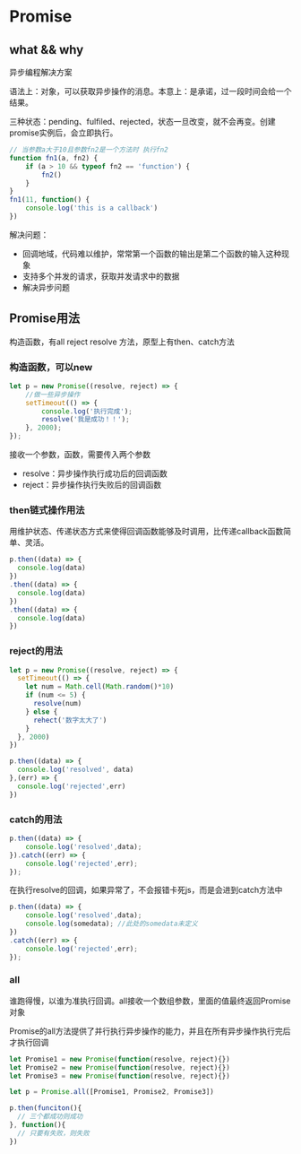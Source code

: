 # Promise

## what && why
异步编程解决方案

语法上：对象，可以获取异步操作的消息。本意上：是承诺，过一段时间会给一个结果。

三种状态：pending、fulfiled、rejected，状态一旦改变，就不会再变。创建promise实例后，会立即执行。

```javascript
// 当参数a大于10且参数fn2是一个方法时 执行fn2
function fn1(a, fn2) {
    if (a > 10 && typeof fn2 == 'function') {
        fn2()
    }
}
fn1(11, function() {
    console.log('this is a callback')
})
```

解决问题：

- 回调地域，代码难以维护，常常第一个函数的输出是第二个函数的输入这种现象
- 支持多个并发的请求，获取并发请求中的数据
- 解决异步问题

## Promise用法

构造函数，有all reject resolve 方法，原型上有then、catch方法

### 构造函数，可以new

```javascript 
let p = new Promise((resolve, reject) => {
    //做一些异步操作
    setTimeout(() => {
        console.log('执行完成');
        resolve('我是成功！！');
    }, 2000);
});
```

接收一个参数，函数，需要传入两个参数
- resolve：异步操作执行成功后的回调函数
- reject：异步操作执行失败后的回调函数

### then链式操作用法

用维护状态、传递状态方式来使得回调函数能够及时调用，比传递callback函数简单、灵活。

```javascript
p.then((data) => {
  console.log(data)
})
.then((data) => {
  console.log(data)
})
.then((data) => {
  console.log(data)
})
```

### reject的用法

```javascript
let p = new Promise((resolve, reject) => {
  setTimeout(() => {
    let num = Math.cell(Math.random()*10)
    if (num <= 5) {
      resolve(num)
    } else {
      rehect('数字太大了')
    }
  }, 2000)
})

p.then((data) => {
  console.log('resolved', data)
},(err) => {
  console.log('rejected',err)
})

```

### catch的用法

```javascript
p.then((data) => {
    console.log('resolved',data);
}).catch((err) => {
    console.log('rejected',err);
});
```

在执行resolve的回调，如果异常了，不会报错卡死js，而是会进到catch方法中

```javascript
p.then((data) => {
    console.log('resolved',data);
    console.log(somedata); //此处的somedata未定义
})
.catch((err) => {
    console.log('rejected',err);
});
```

### all

谁跑得慢，以谁为准执行回调。all接收一个数组参数，里面的值最终返回Promise对象

Promise的all方法提供了并行执行异步操作的能力，并且在所有异步操作执行完后才执行回调

```javascript
let Promise1 = new Promise(function(resolve, reject){})
let Promise2 = new Promise(function(resolve, reject){})
let Promise3 = new Promise(function(resolve, reject){})

let p = Promise.all([Promise1, Promise2, Promise3])

p.then(funciton(){
  // 三个都成功则成功  
}, function(){
  // 只要有失败，则失败 
})

```